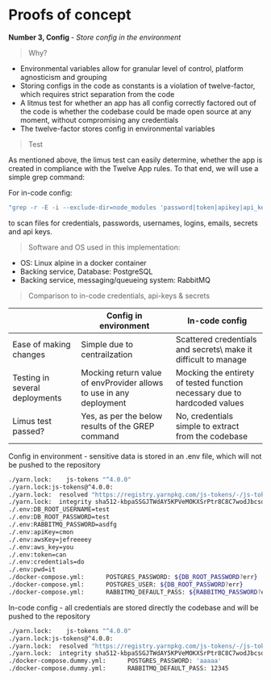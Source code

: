 # Proofs of concept

<p><b>Number 3, Config </b>- <em>Store config in the environment</em> <p>

> Why?

- Environmental variables allow for granular level of control, platform agnosticism and grouping
- Storing configs in the code as constants is a violation of twelve-factor, which requires strict separation from the code
- A litmus test for whether an app has all config correctly factored out of the code is whether the codebase could be made open source at any moment, without compromising any credentials
- The twelve-factor stores config in environmental variables

> Test

As mentioned above, the limus test can easily determine, whether the app is created in compliance with the Twelve App rules.
To that end, we will use a simple grep command:

For in-code config:

```bash
"grep -r -E -i --exclude-dir=node_modules 'password|token|apikey|api_key|aws_key|awskey|credentials|pwd|email|e-mail|login|username|uri' ./src/config-in-code"
```
to scan files for credentials, passwords, usernames, logins, emails, secrets and api keys.

> Software and OS used in this implementation:
- OS: Linux alpine in a docker container
- Backing service, Database: PostgreSQL
- Backing service, messaging/queueing system: RabbitMQ
    
> Comparison to in-code credentials, api-keys & secrets

|  | Config in environment      | In-code config |
| ----------- | ----------- | ----------- |
| Ease of making changes      |Simple due to centrailzation        | Scattered credentials and secrets\\ make it difficult to manage |
| Testing in several deployments   | Mocking return value of envProvider allows to use in any deployment        | Mocking the entirety of tested function necessary due to hardcoded values |
| Limus test passed? | Yes, as per the below results of the GREP command | No, credentials simple to extract from the codebase  |

<p>Config in environment - sensitive data is stored in an .env file, which will not be pushed to the repository</p>

```bash
./yarn.lock:    js-tokens "^4.0.0"
./yarn.lock:js-tokens@^4.0.0:
./yarn.lock:  resolved "https://registry.yarnpkg.com/js-tokens/-/js-tokens-4.0.0.tgz#19203fb59991df98e3a287050d4647cdeaf32499"
./yarn.lock:  integrity sha512-kbpaSSGJTWdAY5KPVeMOKXSrPtr8C8C7wodJbcsd51jRnmD+GZu8Y0VoU6Dm5Z4vWr0Ig/1NKuWRKf7j5aaYSg==
./.env:DB_ROOT_USERNAME=test
./.env:DB_ROOT_PASSWORD=test
./.env:RABBITMQ_PASSWORD=asdfg
./.env:apiKey=cmon
./.env:awsKey=jefreeeey
./.env:aws_key=you
./.env:token=can
./.env:credentials=do
./.env:pwd=it
./docker-compose.yml:      POSTGRES_PASSWORD: ${DB_ROOT_PASSWORD?err}
./docker-compose.yml:      POSTGRES_USER: ${DB_ROOT_PASSWORD?err}
./docker-compose.yml:      RABBITMQ_DEFAULT_PASS: ${RABBITMQ_PASSWORD?err}
```

<p>In-code config - all credentials are stored directly the codebase and will be pushed to the repository</p>

```bash
./yarn.lock:    js-tokens "^4.0.0"
./yarn.lock:js-tokens@^4.0.0:
./yarn.lock:  resolved "https://registry.yarnpkg.com/js-tokens/-/js-tokens-4.0.0.tgz#19203fb59991df98e3a287050d4647cdeaf32499"
./yarn.lock:  integrity sha512-kbpaSSGJTWdAY5KPVeMOKXSrPtr8C8C7wodJbcsd51jRnmD+GZu8Y0VoU6Dm5Z4vWr0Ig/1NKuWRKf7j5aaYSg==
./docker-compose.dummy.yml:      POSTGRES_PASSWORD: 'aaaaa'
./docker-compose.dummy.yml:      RABBITMQ_DEFAULT_PASS: 12345
```
